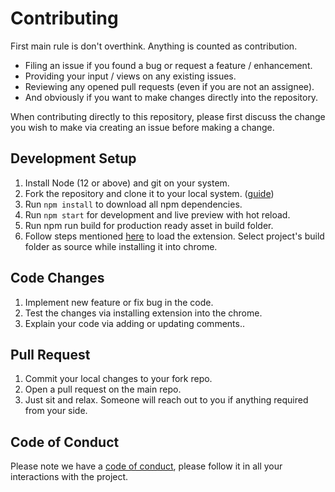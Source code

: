 # Contributing
First main rule is don't overthink. Anything is counted as contribution.
* Filing an issue if you found a bug or request a feature / enhancement.
* Providing your input / views on any existing issues.
* Reviewing any opened pull requests (even if you are not an assignee).
* And obviously if you want to make changes directly into the repository.


When contributing directly to this repository, please first discuss the change you wish to make via creating
an issue before making a change.

## Development Setup
1. Install Node (12 or above) and git on your system.
2. Fork the repository and clone it to your local system. ([guide](https://docs.github.com/en/github/getting-started-with-github/fork-a-repo))
3. Run `npm install` to download all npm dependencies.
4. Run `npm start` for development and live preview with hot reload.
5. Run npm run build for production ready asset in build folder.
5. Follow steps mentioned [here](https://webkul.com/blog/how-to-install-the-unpacked-extension-in-chrome/) to load the extension. Select project's build folder as source while installing it into chrome.

## Code Changes

1. Implement new feature or fix bug in the code.
2. Test the changes via installing extension into the chrome.
3. Explain your code via adding or updating comments..

## Pull Request
1. Commit your local changes to your fork repo.
2. Open a pull request on the main repo.
3. Just sit and relax. Someone will reach out to you if anything required from your side.

## Code of Conduct
Please note we have a [code of conduct](/CODE_OF_CONDUCT.md), please follow it in all your interactions with the project.
